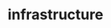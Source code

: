 ---
layout: default
title: "infrastructure"
parent: "study(방법론)"
nav_order: 20
has_children: true
---
